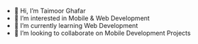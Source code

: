 - 👋 Hi, I’m Taimoor Ghafar
- 👀 I’m interested in Mobile & Web Development
- 🌱 I’m currently learning Web Development
- 💞️ I’m looking to collaborate on Mobile Development Projects
<!--- 📫 <a href='google.com'>Google</a> --->

<!---
taimoor522/taimoor522 is a ✨ special ✨ repository because its `README.md` (this file) appears on your GitHub profile.
You can click the Preview link to take a look at your changes.
--->
